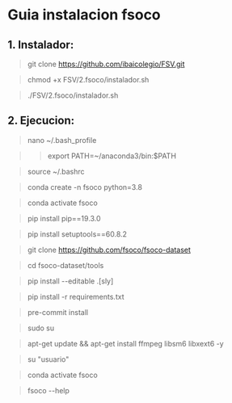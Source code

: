 # Guia instalacion fsoco
## 1. Instalador:

>git clone https://github.com/ibaicolegio/FSV.git

>chmod +x FSV/2.fsoco/instalador.sh

>./FSV/2.fsoco/instalador.sh

## 2. Ejecucion:

>nano ~/.bash_profile

>>export PATH=~/anaconda3/bin:$PATH

>source ~/.bashrc

>conda create -n fsoco python=3.8

>conda activate fsoco

>pip install pip==19.3.0

>pip install setuptools==60.8.2

>git clone https://github.com/fsoco/fsoco-dataset

>cd fsoco-dataset/tools

>pip install --editable .[sly]

>pip install -r requirements.txt

>pre-commit install

>sudo su

>apt-get update && apt-get install ffmpeg libsm6 libxext6  -y

>su "usuario"

>conda activate fsoco

>fsoco --help
